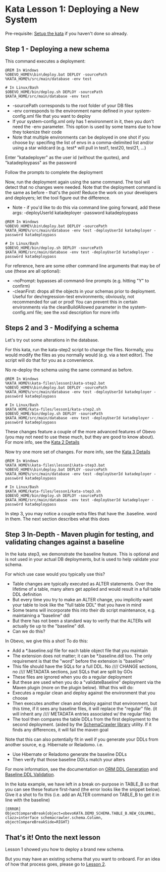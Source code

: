 <!--

    Copyright 2017 Goldman Sachs.
    Licensed under the Apache License, Version 2.0 (the "License");
    you may not use this file except in compliance with the License.
    You may obtain a copy of the License at

        http://www.apache.org/licenses/LICENSE-2.0

    Unless required by applicable law or agreed to in writing,
    software distributed under the License is distributed on an
    "AS IS" BASIS, WITHOUT WARRANTIES OR CONDITIONS OF ANY
    KIND, either express or implied.  See the License for the
    specific language governing permissions and limitations
    under the License.

-->

# Kata Lesson 1: Deploying a New System

Pre-requisite: [Setup the kata](kata-setup.md) if you haven't done so already.

## Step 1 - Deploying a new schema
This command executes a deployment:

```
@REM In Windows
%OBEVO_HOME%\bin\deploy.bat DEPLOY -sourcePath %KATA_HOME%/src/main/database -env test
```

```
# In Linux/Bash
$OBEVO_HOME/bin/deploy.sh DEPLOY -sourcePath $KATA_HOME/src/main/database -env test
```

* -sourcePath corresponds to the root folder of your DB files
* -env corresponds to the environment name defined in your system-config.xml file that you want to deploy
 * If your system-config.xml only has 1 environment in it, then you don't need the -env parameter. This option is used by some teams due to how they tokenize their code
 * Note that multiple environments can be deployed in one shot if you choose by: specifing the list of envs in a
 comma-delimited list and/or using a star wildcard (e.g. test* will pull in test1, test20, test21, ...)

Enter "katadeployer" as the user id (without the quotes), and "katadeploypass" as the password

Follow the prompts to complete the deployment

Now, run the deployment again using the same command. The tool will detect that no changes were needed. Note that the
deployment command is the same as before - that's the point! Reduce the work on your developers and deployers; let the
tool figure out the difference.

* Note - if you'd like to do this via command line going forward, add these args: -deployUserId katadeployer -password katadeploypass

```
@REM In Windows
%OBEVO_HOME%\bin\deploy.bat DEPLOY -sourcePath %KATA_HOME%/src/main/database -env test -deployUserId katadeployer -password katadeploypass
```

```
# In Linux/Bash
$OBEVO_HOME/bin/deploy.sh DEPLOY -sourcePath $KATA_HOME/src/main/database -env test -deployUserId katadeployer -password katadeploypass
```

For reference, here are some other command line arguments that may be of use (these are all optional):
* -noPrompt: bypasses all command-line prompts (e.g. hitting "Y" to confirm)
* -cleanFirst: drops all the objects in your schemas prior to deployment. Useful for
    dev/regression-test environments; obviously, not recommended for uat or prod! You can prevent
    this in certain environments via the cleanBuildAllowed parameter in the system-config.xml file;
    see the xsd description for more info

## Steps 2 and 3 - Modifying a schema
Let's try out some alterations in the database.

For this kata, run the kata-step2 script to change the files. Normally, you would modify the files as you normally
would (e.g. via a text editor). The script will do that for you as a convenience.

No re-deploy the schema using the same command as before.

```
@REM In Windows
%KATA_HOME%\kata-files\lesson1\kata-step2.bat
%OBEVO_HOME%\bin\deploy.bat DEPLOY -sourcePath %KATA_HOME%/src/main/database -env test -deployUserId katadeployer -password katadeploypass
```

```
# In Linux/Bash
$KATA_HOME/kata-files/lesson1/kata-step2.sh
$OBEVO_HOME/bin/deploy.sh DEPLOY -sourcePath $KATA_HOME/src/main/database -env test -deployUserId katadeployer -password katadeploypass
```

These changes feature a couple of the more advanced features of Obevo (you may not need to use
these much, but they are good to know about). For more info, see the [Kata 2 Details](kata1-step2.md)

Now try one more set of changes. For more info, see the [Kata 3 Details](kata1-step3.md)

```
@REM In Windows
%KATA_HOME%\kata-files\lesson1\kata-step3.bat
%OBEVO_HOME%\bin\deploy.bat DEPLOY -sourcePath %KATA_HOME%/src/main/database -env test -deployUserId katadeployer -password katadeploypass
```

```
# In Linux/Bash
$KATA_HOME/kata-files/lesson1/kata-step3.sh
$OBEVO_HOME/bin/deploy.sh DEPLOY -sourcePath $KATA_HOME/src/main/database -env test -deployUserId katadeployer -password katadeploypass
```

In step 3, you may notice a couple extra files that have the .baseline. word in them. The next section describes what this does

## Step 3 In-Depth - Maven plugin for testing, and validating changes against a baseline

In the kata step3, we demonstrate the baseline feature. This is optional and is not used in your actual
DB deployments, but is used to help validate your schema.

For which use case would you typically use this?
* Table changes are typically executed as ALTER statements. Over the lifetime of a table, many alters get applied and would result in a full table DDL definition
* But every time you try to make an ALTER change, you implicitly want your table to look like the "full table DDL" that you have in mind
 * Some teams will incorporate this into their db script maintenance, e.g. maintaining a "baseline" ddl
* But there has not been a standard way to verify that the ALTERs will actually tie up to the "baseline" ddl.
* Can we do this?

In Obevo, we give this a shot! To do this:
* Add a *.baseline.sql file for each table object file that you maintain
 * The extension does not matter; it can be *.baseline.ddl too. The only requirement is that the "word" before the extension is "baseline"
* This file should have the SQLs for a full DDL. No //// CHANGE sections, no //// METADATA sections, just SQLs that are split by GOs
* These files are ignored when you do a regular deployment
* But these are used when you do a "validateBaseline" deployment via the Maven plugin (more on the plugin below). What this will do:
 * Executes a regular clean and deploy against the environment that you choose
 * Then executes another clean and deploy against that environment, but this time, if it sees
any baseline files, it will replace the "regular" file. (it will inherit any ////
METADATA entries associated w/ the regular file)
 * The tool then compares the table DDLs from the first deployment to the second deployment.
(aided by the [SchemaCrawler library](http://schemacrawler.sourceforge.net/) utility. If it finds
any differences, it will fail the maven goal

Note that this can also potentially fit in well if you generate your DDLs from another source, e.g.
Hibernate or Reladomo. i.e.
* Use Hibernate or Reladomo generate the baseline DDLs
* Then verify that those baseline DDLs match your alters

For more information, see the documentation on [ORM DDL Generation](https://goldmansachs.github.io/obevo/orm-integration.html)
and [Baseline DDL Validation](https://goldmansachs.github.io/obevo/baseline-validation.html).

In the kata example, we have left in a break on-purpose in TABLE_B so that you can see these feature
first-hand (the error looks like the snippet below). Give it a shot to fix this (i.e. add an ALTER
command on TABLE_B to get it in line with the baseline)

```
[ERROR] ObjectCompareBreak{object=obevoKATA.DEMO_SCHEMA.TABLE_B.NEW_COLUMN1, clazz=interface schemacrawler.schema.Column, objectCompareBreakSide=RIGHT}
```



## That's it! Onto the next lesson

Lesson 1 showed you how to deploy a brand new schema.

But you may have an existing schema that you want to onboard. For an idea of how that process goes, please go
to [Lesson 2](kata2-reverse-engineering.md).
